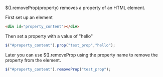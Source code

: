 $().removeProp(property) removes a property of an HTML element.

First set up an element
```html
<div id="property_content"></div>
```

Then set a property with a value of "hello"
```js
$("#property_content").prop("test_prop","hello");
```

Later you can use $().removeProp using the property name to remove the property from the element.
```js
$("#property_content").removeProp("test_prop");
```
